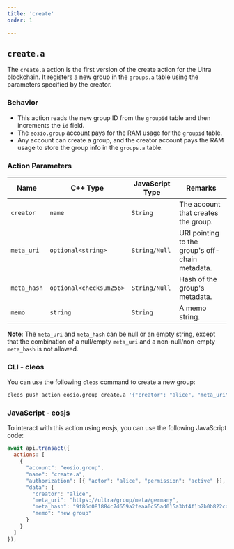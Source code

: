 ```yaml
---
title: 'create'
order: 1

---
```


## `create.a`

The `create.a` action is the first version of the create action for the Ultra blockchain. It registers a new group in the `groups.a` table using the parameters specified by the creator.

### Behavior

- This action reads the new group ID from the `groupid` table and then increments the `id` field.
- The `eosio.group` account pays for the RAM usage for the `groupid` table.
- Any account can create a group, and the creator account pays the RAM usage to store the group info in the `groups.a` table.

### Action Parameters

| Name        | C++ Type                | JavaScript Type | Remarks                                         |
| ----------- | ----------------------- | --------------- | ----------------------------------------------- |
| `creator`   | `name`                  | `String`        | The account that creates the group.             |
| `meta_uri`  | `optional<string>`      | `String/Null`   | URI pointing to the group's off-chain metadata. |
| `meta_hash` | `optional<checksum256>` | `String/Null`   | Hash of the group's metadata.                   |
| `memo`      | `string`                | `String`        | A memo string.                                  |

**Note**: The `meta_uri` and `meta_hash` can be null or an empty string, except that the combination of a null/empty `meta_uri` and a non-null/non-empty `meta_hash` is not allowed.

### CLI - cleos

You can use the following `cleos` command to create a new group:

```bash
cleos push action eosio.group create.a '{"creator": "alice", "meta_uri": "https://ultra/group/meta/germany", "meta_hash": "9f86d081884c7d659a2feaa0c55ad015a3bf4f1b2b0b822cd15d6c15b0f00a08", "memo": "new group"}' -p alice@active
```

### JavaScript - eosjs

To interact with this action using eosjs, you can use the following JavaScript code:

```javascript
await api.transact({
  actions: [
    {
      "account": "eosio.group",
      "name": "create.a",
      "authorization": [{ "actor": "alice", "permission": "active" }],
      "data": {
        "creator": "alice",
        "meta_uri": "https://ultra/group/meta/germany",
        "meta_hash": "9f86d081884c7d659a2feaa0c55ad015a3bf4f1b2b0b822cd15d6c15b0f00a08",
        "memo": "new group"
      }
    }
  ]
});
```
